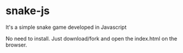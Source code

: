 snake-js
========

It's a simple snake game developed in Javascript

No need to install.
Just download/fork and open the index.html on the browser.

